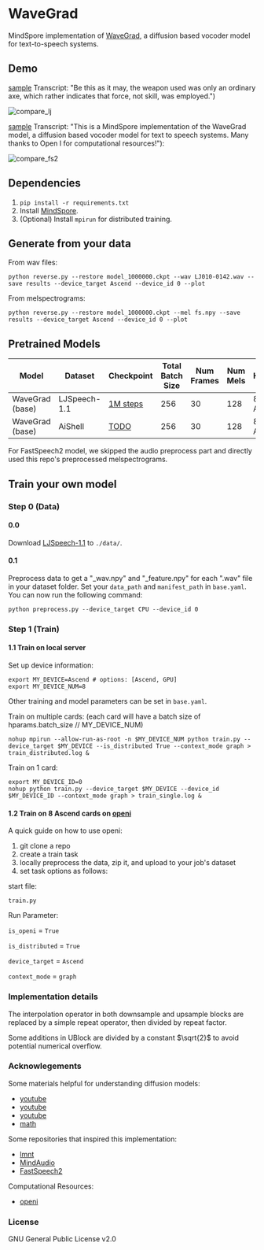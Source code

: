 # WaveGrad

MindSpore implementation of [WaveGrad](https://arxiv.org/abs/2009.00713), a diffusion based vocoder model for text-to-speech systems. 

## Demo

[sample](results/1000000_predicted_LJ010-0142_1000.wav) Transcript: "Be this as it may, the weapon used was only an ordinary axe, which rather indicates that force, not skill, was employed.")

![compare_lj](results/1000000_LJ010-0142.gif?raw=true "LJ010-0142")

[sample](results/1000000_predicted_fs_1000.wav) Transcript: "This is a MindSpore implementation of the WaveGrad model, a diffusion based vocoder model for text to speech systems. Many thanks to Open I for computational resources!"):

![compare_fs2](results/1000000_fs.gif?raw=true "fs2")

## **Dependencies**

1. `pip install -r requirements.txt`
2. Install [MindSpore](https://www.mindspore.cn/install).
3. (Optional) Install `mpirun` for distributed training.

## Generate from your data

From wav files:

`python reverse.py --restore model_1000000.ckpt --wav LJ010-0142.wav --save results --device_target Ascend --device_id 0 --plot`

From melspectrograms:

`python reverse.py --restore model_1000000.ckpt --mel fs.npy --save results --device_target Ascend --device_id 0 --plot`

## Pretrained Models

| Model | Dataset | Checkpoint | Total Batch Size | Num Frames | Num Mels | Hardware | MindSpore Version |
| -----| ----- | -----| -----| -----| -----| -----| -----|
| WaveGrad (base) | LJSpeech-1.1 | [1M steps](https://download.mindspore.cn/toolkits/mindaudio/wavegrad/model_1000000_v190.ckpt) | 256 | 30 | 128 | 8 $\times$ Ascend | 1.9.0 |
| WaveGrad (base) | AiShell | [TODO]() | 256 | 30 | 128 | 8 $\times$ Ascend | 1.9.0 |

For FastSpeech2 model, we skipped the audio preprocess part and directly used this repo's preprocessed melspectrograms.

## Train your own model

### Step 0 (Data)

#### 0.0

Download [LJSpeech-1.1](http://keithito.com/LJ-Speech-Dataset/) to `./data/`.

#### 0.1

Preprocess data to get a "_wav.npy" and "_feature.npy" for each ".wav" file in your dataset folder. Set your `data_path` and 
`manifest_path` in `base.yaml`. You can now run the following command:

`python preprocess.py --device_target CPU --device_id 0`

### Step 1 (Train)

#### 1.1 Train on local server

Set up device information:
```
export MY_DEVICE=Ascend # options: [Ascend, GPU]
export MY_DEVICE_NUM=8
```

Other training and model parameters can be set in `base.yaml`. 

Train on multiple cards: (each card will have a batch size of hparams.batch_size // MY_DEVICE_NUM)
```
nohup mpirun --allow-run-as-root -n $MY_DEVICE_NUM python train.py --device_target $MY_DEVICE --is_distributed True --context_mode graph > train_distributed.log &
```

Train on 1 card:
```
export MY_DEVICE_ID=0
nohup python train.py --device_target $MY_DEVICE --device_id $MY_DEVICE_ID --context_mode graph > train_single.log &
```

#### 1.2 Train on 8 Ascend cards on [openi](https://openi.pcl.ac.cn/)

A quick guide on how to use openi:
1. git clone a repo
2. create a train task
3. locally preprocess the data, zip it, and upload to your job's dataset
4. set task options as follows:

start file: 

`train.py`

Run Parameter:	

`is_openi` = `True`

`is_distributed` = `True`

`device_target` = `Ascend`

`context_mode` = `graph`

### Implementation details

The interpolation operator in both downsample and upsample blocks are replaced by a simple repeat operator, then divided by repeat factor.

Some additions in UBlock are divided by a constant $\sqrt{2}$ to avoid potential numerical overflow.

### Acknowlegements

Some materials helpful for understanding diffusion models:
- [youtube](https://www.youtube.com/watch?v=nv-WTeKRLl0)
- [youtube](https://www.youtube.com/watch?v=HoKDTa5jHvg)
- [youtube](https://www.youtube.com/watch?v=XCUlnHP1TNM)
- [math](lilianweng.github.io/posts/2021-07-11-diffusion-models)

Some repositories that inspired this implementation:
- [lmnt](https://github.com/lmnt-com/wavegrad)
- [MindAudio](https://github.com/mindspore-lab/mindaudio)
- [FastSpeech2](https://github.com/ming024/FastSpeech2)

Computational Resources:
- [openi](https://openi.pcl.ac.cn/)

### License

GNU General Public License v2.0
